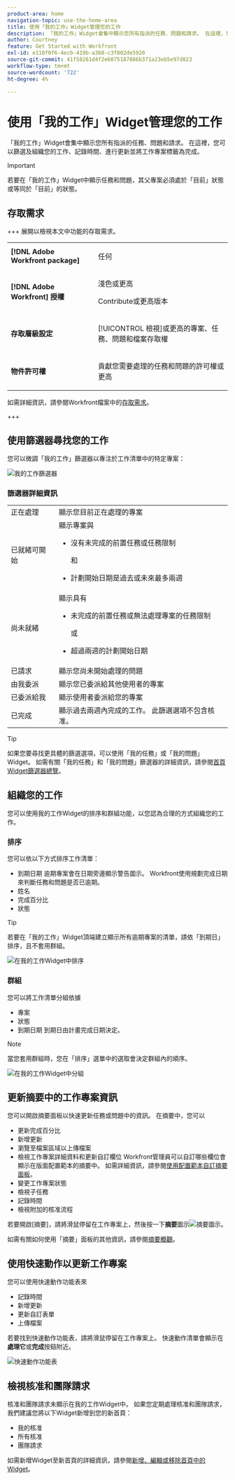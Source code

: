 ```yaml
---
product-area: home
navigation-topic: use-the-home-area
title: 使用「我的工作」Widget管理您的工作
description: 「我的工作」Widget會集中顯示您所有指派的任務、問題和請求。 在這裡，您可以篩選及組織您的工作、記錄時間、進行更新並將工作專案標籤為完成。
author: Courtney
feature: Get Started with Workfront
exl-id: e110f0f6-4ecb-419b-a368-c3f802de5920
source-git-commit: 41f58261d4f2e6075187886b371a23eb5e97d823
workflow-type: tm+mt
source-wordcount: '722'
ht-degree: 4%

---
```


# 使用「我的工作」Widget管理您的工作

「我的工作」Widget會集中顯示您所有指派的任務、問題和請求。 在這裡，您可以篩選及組織您的工作、記錄時間、進行更新並將工作專案標籤為完成。

>[!IMPORTANT]
>
>若要在「我的工作」Widget中顯示任務和問題，其父專案必須處於「目前」狀態或等同於「目前」的狀態。

## 存取需求

+++ 展開以檢視本文中功能的存取需求。

<table style="table-layout:auto"> 
 <col> 
 </col> 
 <col> 
 </col> 
 <tbody> 
  <tr> 
   <td role="rowheader"><strong>[!DNL Adobe Workfront package]</strong></td> 
   <td> <p>任何</p> </td> 
  </tr> 
  <tr> 
   <td role="rowheader"><strong>[!DNL Adobe Workfront] 授權</strong></td> 
   <td> 
      <p>淺色或更高</p>
   <p>Contribute或更高版本</p>
  </td> 
  </tr>
  <tr> 
   <td role="rowheader"><strong>存取層級設定</strong></td> 
   <td> <p>[!UICONTROL 檢視]或更高的專案、任務、問題和檔案存取權</p> </td> 
  </tr>  
  <tr> 
   <td role="rowheader"><strong>物件許可權</strong></td> 
   <td> <p>貢獻您需要處理的任務和問題的許可權或更高</p>  </td> 
  </tr> 
 </tbody> 
</table>

如需詳細資訊，請參閱Workfront檔案中的[存取需求](/help/quicksilver/administration-and-setup/add-users/access-levels-and-object-permissions/access-level-requirements-in-documentation.md)。

+++

## 使用篩選器尋找您的工作

您可以微調「我的工作」篩選器以專注於工作清單中的特定專案：

![我的工作篩選器](assets/filter-my-work-widget.png)

### 篩選器詳細資訊

<table>
  <tbody>
    <tr>
      <td>正在處理</td>
      <td>顯示您目前正在處理的專案</td>
    </tr>
    <tr>
      <td>已就緒可開始</td>
      <td>顯示專案與 
      <ul>
      <li>沒有未完成的前置任務或任務限制</li>
      <p>和</p>
      <li>計劃開始日期是過去或未來最多兩週</li>
      </ul>
      </td>
    </tr>
    <tr>
      <td>尚未就緒</td>
      <td>顯示具有
       <ul>
      <li>未完成的前置任務或無法處理專案的任務限制</li>
      <p>或</p>
      <li>超過兩週的計劃開始日期</li>
      </ul>
       </td>
    </tr>
    <tr>
      <td>已請求</td>
      <td>顯示您尚未開始處理的問題</td>
    </tr>
    <tr>
      <td>由我委派</td>
      <td>顯示您已委派給其他使用者的專案</td>
    </tr>
    <tr>
      <td>已委派給我</td>
      <td>顯示使用者委派給您的專案</td>
    </tr>
    <tr>
      <td>已完成</td>
      <td>顯示過去兩週內完成的工作。 此篩選選項不包含核准。</td>
    </tr>
  </tbody>
</table>

>[!TIP]
>
>如果您要尋找更具體的篩選選項，可以使用「我的任務」或「我的問題」Widget。 如需有關「我的任務」和「我的問題」篩選器的詳細資訊，請參閱[首頁Widget篩選器總覽](/help/quicksilver/workfront-basics/using-home/using-the-home-area/widget-filter-overview-home.md)。

## 組織您的工作

您可以使用我的工作Widget的排序和群組功能，以您認為合理的方式組織您的工作。

### 排序

您可以依以下方式排序工作清單：

* 到期日期
逾期專案會在日期旁邊顯示警告圖示。 Workfront使用規劃完成日期來判斷任務和問題是否已逾期。
* 姓名
* 完成百分比
* 狀態

>[!TIP]
>
>若要在「我的工作」Widget頂端建立顯示所有逾期專案的清單，請依「到期日」排序，且不套用群組。


![在我的工作Widget中排序](assets/sort-my-work-widget.png)

### 群組

您可以將工作清單分組依據

* 專案
* 狀態
* 到期日期
到期日由計畫完成日期決定。

>[!NOTE]
>
>當您套用群組時，您在「排序」選單中的選取會決定群組內的順序。


![在我的工作Widget中分組](assets/group-my-work-widget.png)

## 更新摘要中的工作專案資訊

您可以開啟摘要面板以快速更新任務或問題中的資訊。 在摘要中，您可以

* 更新完成百分比
* 新增更新
* 瀏覽至檔案區域以上傳檔案
* 檢視工作專案詳細資料和更新自訂欄位
Workfront管理員可以自訂哪些欄位會顯示在版面配置範本的摘要中。 如需詳細資訊，請參閱[使用配置範本自訂摘要面板](/help/quicksilver/administration-and-setup/customize-workfront/use-layout-templates/customize-home-summary-layout-template.md)。
* 變更工作專案狀態
* 檢視子任務
* 記錄時間
* 檢視附加的核准流程

若要開啟[摘要]，請將滑鼠停留在工作專案上，然後按一下&#x200B;**摘要**&#x200B;圖示![摘要圖示](assets/open-summary-new-home.png)。

如需有關如何使用「摘要」面板的其他資訊，請參閱[摘要概觀](/help/quicksilver/workfront-basics/the-new-workfront-experience/summary-overview.md)。

## 使用快速動作以更新工作專案

您可以使用快速動作功能表來

* 記錄時間
* 新增更新
* 更新自訂表單
* 上傳檔案

若要找到快速動作功能表，請將滑鼠停留在工作專案上。 快速動作清單會顯示在&#x200B;**處理它**&#x200B;或&#x200B;**完成**&#x200B;按鈕附近。

![快速動作功能表](assets/quick-actions-new-home.png)


## 檢視核准和團隊請求

核准和團隊請求未顯示在我的工作Widget中。 如果您定期處理核准和團隊請求，我們建議您將以下Widget新增到您的新首頁：

* 我的核准
* 所有核准
* 團隊請求

如需新增Widget至新首頁的詳細資訊，請參閱[新增、編輯或移除首頁中的Widget](/help/quicksilver/workfront-basics/using-home/using-the-home-area/add-edit-remove-widgets-in-new-home.md)。
